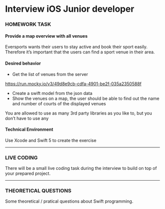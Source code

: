 # Interview iOS Junior developer

### HOMEWORK TASK
#### Provide a map overview with all venues
Eversports wants their users to stay active and book their sport easily. Therefore it’s important that the users can find a sport venue in their area.
 
#### Desired behavior
- Get the list of venues from the server

https://run.mocky.io/v3/49d8e9cb-cdfa-4901-be2f-035a2350588f

- Create a swift model from the json data
- Show the venues on a map, the user should be able to find out the name and number of courts of the displayed venues

You are allowed to use as many 3rd party libraries as you like to, but you don’t have to use any
 
#### Technical Environment
Use Xcode and Swift 5 to create the exercise

- - -

### LIVE CODING
There will be a small live coding task during the interview to build on top of your prepared project.

- - -

### THEORETICAL QUESTIONS
Some theoretical / pratical questions about Swift programming.
